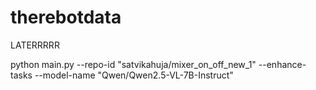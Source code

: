 # therebotdata
LATERRRRR

python main.py --repo-id "satvikahuja/mixer_on_off_new_1" --enhance-tasks --model-name "Qwen/Qwen2.5-VL-7B-Instruct"

